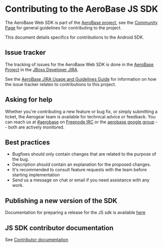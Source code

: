 # Contributing to the AeroBase JS SDK

The AeroBase Web SDK is part of the [AeroBase project](https://aerobase.org/), see the [Community Page](https://aerobase.org/community) for general guidelines for contributing to the project.

This document details specifics for contributions to the Android SDK.

## Issue tracker

The tracking of issues for the AeroBase Web SDK is done in the [AeroBase Project](https://issues.jboss.org/projects/AGJS/issues) in the [JBoss Developer JIRA](https://issues.jboss.org).

See the [AeroBase JIRA Usage and Guidelines Guide](https://aerobase.org/docs/guides/JIRAUsage/) for information on how the issue tracker relates to contributions to this project.

## Asking for help

Whether you're contributing a new feature or bug fix, or simply submitting a
ticket, the Aerogear team is available for technical advice or feedback.
You can reach us at [#aerobase](ircs://chat.freenode.net:6697/aerobase) on [Freenode IRC](https://freenode.net/) or the
[aerobase google group](https://groups.google.com/forum/#!forum/aerobase)
-- both are actively monitored.

## Best practices

- Bugfixes should only contain changes that are related to the purpose of the bug.
- Description should contain an explanation for the proposed changes.
- It's recommended to consult feature requests with the team before starting implementation
- Send us a message on chat or email if you need assistance with any work.

## Publishing a new version of the SDK

Documentation for preparing a release for the JS sdk is available [here](./docs/releng.adoc)

## JS SDK contributor documentation

See [Contributor documentation](./docs/contrib)
